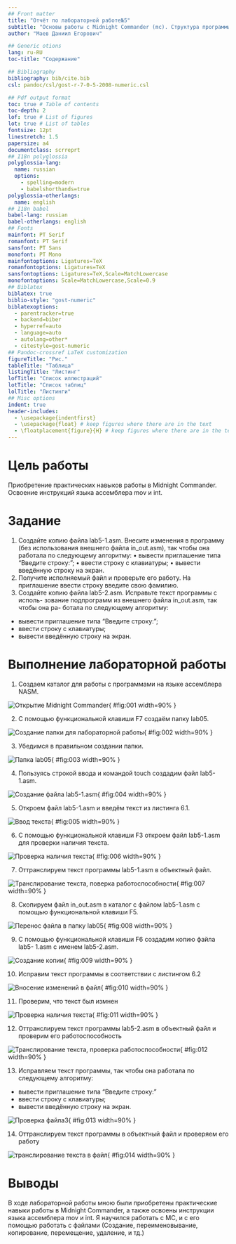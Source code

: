 ```yaml
---
## Front matter
title: "Отчёт по лабораторной работе№5"
subtitle: "Основы работы с Midnight Commander (mc). Структура программы на языке ассемблера NASM."
author: "Маев Даниил Егорович"

## Generic otions
lang: ru-RU
toc-title: "Содержание"

## Bibliography
bibliography: bib/cite.bib
csl: pandoc/csl/gost-r-7-0-5-2008-numeric.csl

## Pdf output format
toc: true # Table of contents
toc-depth: 2
lof: true # List of figures
lot: true # List of tables
fontsize: 12pt
linestretch: 1.5
papersize: a4
documentclass: scrreprt
## I18n polyglossia
polyglossia-lang:
  name: russian
  options:
	- spelling=modern
	- babelshorthands=true
polyglossia-otherlangs:
  name: english
## I18n babel
babel-lang: russian
babel-otherlangs: english
## Fonts
mainfont: PT Serif
romanfont: PT Serif
sansfont: PT Sans
monofont: PT Mono
mainfontoptions: Ligatures=TeX
romanfontoptions: Ligatures=TeX
sansfontoptions: Ligatures=TeX,Scale=MatchLowercase
monofontoptions: Scale=MatchLowercase,Scale=0.9
## Biblatex
biblatex: true
biblio-style: "gost-numeric"
biblatexoptions:
  - parentracker=true
  - backend=biber
  - hyperref=auto
  - language=auto
  - autolang=other*
  - citestyle=gost-numeric
## Pandoc-crossref LaTeX customization
figureTitle: "Рис."
tableTitle: "Таблица"
listingTitle: "Листинг"
lofTitle: "Список иллюстраций"
lotTitle: "Список таблиц"
lolTitle: "Листинги"
## Misc options
indent: true
header-includes:
  - \usepackage{indentfirst}
  - \usepackage{float} # keep figures where there are in the text
  - \floatplacement{figure}{H} # keep figures where there are in the text
---
```


# Цель работы

Приобретение практических навыков работы в Midnight Commander. Освоение
инструкций языка ассемблера mov и int.

# Задание

1. Создайте копию файла lab5-1.asm. Внесите изменения в программу (без
использования внешнего файла in_out.asm), так чтобы она работала по
следующему алгоритму:
• вывести приглашение типа “Введите строку:”;
• ввести строку с клавиатуры;
• вывести введённую строку на экран.
2. Получите исполняемый файл и проверьте его работу. На приглашение
ввести строку введите свою фамилию.
3. Создайте копию файла lab5-2.asm. Исправьте текст программы с исполь-
зование подпрограмм из внешнего файла in_out.asm, так чтобы она ра-
ботала по следующему алгоритму:
- вывести приглашение типа “Введите строку:”;
- ввести строку с клавиатуры;
- вывести введённую строку на экран.

# Выполнение лабораторной работы

1. Создаем каталог для работы с программами на языке ассемблера NASM.

![Открытие Midnight Commander](image/5.1.png){ #fig:001 width=90% }

2. С помощью функциональной клавиши F7 создаём папку lab05.

![Создание папки для лабораторной работы](image/5.2.png){ #fig:002 width=90% }

3. Убедимся в правильном создании папки.

![Папка lab05](image/5.3.png){ #fig:003 width=90% }

4. Пользуясь строкой ввода и командой touch создадим файл lab5-1.asm.

![Создание файла lab5-1.asm](image/5.4.png){ #fig:004 width=90% }

5. Откроем файл lab5-1.asm и введём текст из листинга 6.1.

![Ввод текста](image/5.5.png){ #fig:005 width=90% }

6. С помощью функциональной клавиши F3 откроем файл lab5-1.asm для проверки наличия текста.

![Проверка наличия текста](image/5.6.png){ #fig:006 width=90% }

7. Оттранслируем текст программы lab5-1.asm в объектный файл.

![Транслирование текста, поверка работоспособности](image/5.7.png){ #fig:007 width=90% }

8. Скопируем файл in_out.asm в каталог с файлом lab5-1.asm с помощью функциональной клавиши F5.

![Перенос файла в папку lab05](image/5.8.png){ #fig:008 width=90% }

9. С помощью функциональной клавиши F6 создадим копию файла lab5-
1.asm с именем lab5-2.asm.

![Создание копии](image/5.9.png){ #fig:009 width=90% }

10. Исправим текст программы в соответствии с листингом 6.2

![Вносение изменений в файл](image/5.10.png){ #fig:010 width=90% }

11. Проверим, что текст был измнен

![Проверка наличия текста](image/5.11.png){ #fig:011 width=90% }

12. Оттранслируем текст программы lab5-2.asm в объектный файл и проверим его работоспособность 

![Транслирование текста, проверка работоспособности](image/5.12.png){ #fig:012 width=90% }

13. Исправляем текст программы, так чтобы она работала по следующему алгоритму:
- вывести приглашение типа “Введите строку:”
- ввести строку с клавиатуры;
- вывести введённую строку на экран.

![Проверка файлаЗ](image/5.13.png){ #fig:013 width=90% }

14. Оттранслируем текст программы в объектный файл и проверяем его работу

![транслирование текста в файл](image/5.14.png){ #fig:014 width=90% }




# Выводы

В ходе лабораторной работы мною были приобретены практические навыки работы в Midnight Commander, 
а также освоены инструкции языка ассемблера mov и int. Я научился работать с MC, и с его 
помощью работать с файлами (Создание, переименовывание, копирование, перемещение, удаление, и тд.)

